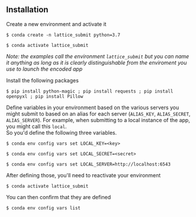Installation
---------------- 
Create a new environment and activate it
```
$ conda create -n lattice_submit python=3.7
```
```
$ conda activate lattice_submit
```
*Note: the examples call the environment `lattice_submit` but you can name it anything as long as it is clearly distinguishable from the enviroment you use to launch the encoded app*

Install the following packages
```
$ pip install python-magic ; pip install requests ; pip install openpyxl ; pip install Pillow
```
Define variables in your environment based on the various servers you might submit to based on an alias for each server
(`ALIAS_KEY`, `ALIAS_SECRET`, `ALIAS_SERVER`). For example, when submitting to a local instance of the app, you might call this `local`.  
So you'd define the following three variables. 
```
$ conda env config vars set LOCAL_KEY=<key>
```
```
$ conda env config vars set LOCAL_SECRET=<secret>
```
```
$ conda env config vars set LOCAL_SERVER=http://localhost:6543
```
After defining those, you'll need to reactivate your environment
```
$ conda activate lattice_submit
```
You can then confirm that they are defined
```
$ conda env config vars list
```
